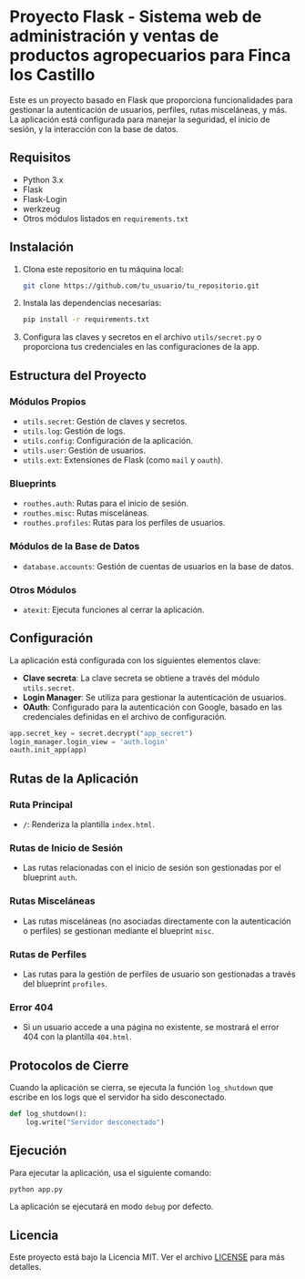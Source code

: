 # Proyecto Flask - Sistema web de administración y ventas de productos agropecuarios para Finca los Castillo

Este es un proyecto basado en Flask que proporciona funcionalidades para gestionar la autenticación de usuarios, perfiles, rutas misceláneas, y más. La aplicación está configurada para manejar la seguridad, el inicio de sesión, y la interacción con la base de datos.

## Requisitos

- Python 3.x
- Flask
- Flask-Login
- werkzeug
- Otros módulos listados en `requirements.txt`

## Instalación

1. Clona este repositorio en tu máquina local:

   ```bash
   git clone https://github.com/tu_usuario/tu_repositorio.git
   ```

2. Instala las dependencias necesarias:

   ```bash
   pip install -r requirements.txt
   ```

3. Configura las claves y secretos en el archivo `utils/secret.py` o proporciona tus credenciales en las configuraciones de la app.

## Estructura del Proyecto

### Módulos Propios

- `utils.secret`: Gestión de claves y secretos.
- `utils.log`: Gestión de logs.
- `utils.config`: Configuración de la aplicación.
- `utils.user`: Gestión de usuarios.
- `utils.ext`: Extensiones de Flask (como `mail` y `oauth`).

### Blueprints

- `routhes.auth`: Rutas para el inicio de sesión.
- `routhes.misc`: Rutas misceláneas.
- `routhes.profiles`: Rutas para los perfiles de usuarios.

### Módulos de la Base de Datos

- `database.accounts`: Gestión de cuentas de usuarios en la base de datos.

### Otros Módulos

- `atexit`: Ejecuta funciones al cerrar la aplicación.

## Configuración

La aplicación está configurada con los siguientes elementos clave:

- **Clave secreta**: La clave secreta se obtiene a través del módulo `utils.secret`.
- **Login Manager**: Se utiliza para gestionar la autenticación de usuarios.
- **OAuth**: Configurado para la autenticación con Google, basado en las credenciales definidas en el archivo de configuración.

```python
app.secret_key = secret.decrypt("app_secret")
login_manager.login_view = 'auth.login'
oauth.init_app(app)
```

## Rutas de la Aplicación

### Ruta Principal

- `/`: Renderiza la plantilla `index.html`.

### Rutas de Inicio de Sesión

- Las rutas relacionadas con el inicio de sesión son gestionadas por el blueprint `auth`.

### Rutas Misceláneas

- Las rutas misceláneas (no asociadas directamente con la autenticación o perfiles) se gestionan mediante el blueprint `misc`.

### Rutas de Perfiles

- Las rutas para la gestión de perfiles de usuario son gestionadas a través del blueprint `profiles`.

### Error 404

- Si un usuario accede a una página no existente, se mostrará el error 404 con la plantilla `404.html`.

## Protocolos de Cierre

Cuando la aplicación se cierra, se ejecuta la función `log_shutdown` que escribe en los logs que el servidor ha sido desconectado.

```python
def log_shutdown():
    log.write("Servidor desconectado")
```

## Ejecución

Para ejecutar la aplicación, usa el siguiente comando:

```bash
python app.py
```

La aplicación se ejecutará en modo `debug` por defecto.

## Licencia

Este proyecto está bajo la Licencia MIT. Ver el archivo [LICENSE](LICENSE) para más detalles.

